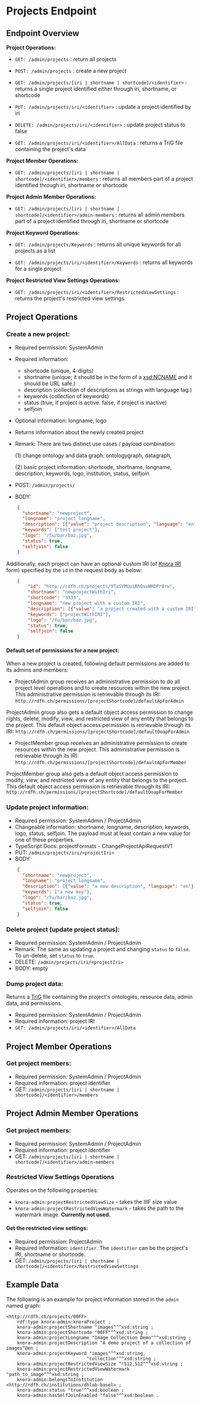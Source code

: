 <!---
 * Copyright © 2022 Swiss National Data and Service Center for the Humanities and/or DaSCH Service Platform contributors.
 * SPDX-License-Identifier: Apache-2.0
-->

# Projects Endpoint

## Endpoint Overview

**Project Operations:**  

- `GET: /admin/projects` : return all projects  

- `POST: /admin/projects` : create a new project  

- `GET: /admin/projects/[iri | shortname | shortcode]/<identifier>` : returns a single project identified either through iri, shortname, or shortcode  

- `PUT: /admin/projects/iri/<identifier>` : update a project identified by iri  

- `DELETE: /admin/projects/iri/<identifier>` : update project status to false  

- `GET: /admin/projects/iri/<identifier>/AllData` : returns a TriG file containing the project's data  

**Project Member Operations:**  

- `GET: /admin/projects/[iri | shortname | shortcode]/<identifier>/members` : returns all members part of a project identified through iri, shortname or shortcode  

**Project Admin Member Operations:**  

- `GET: /admin/projects/[iri | shortname | shortcode]/<identifier>/admin-members` : returns all admin members part of a project identified through iri, shortname or shortcode  

**Project Keyword Operations:**  

- `GET: /admin/projects/Keywords` : returns all unique keywords for all projects as a list  

- `GET: /admin/projects/iri/<identifier>/Keywords` : returns all keywords for a single project  

**Project Restricted View Settings Operations:**  

- `GET: /admin/projects/iri/<identifier>/RestrictedViewSettings` : returns the project's restricted view settings  

## Project Operations

### Create a new project:

  - Required permission: SystemAdmin
  - Required information: 
    - shortcode (unique, 4-digits)
    - shortname (unique; it should be in the form of a 
  [xsd:NCNAME](https://www.w3.org/TR/xmlschema11-2/#NCName) and it should be URL safe.)
    - description (collection of descriptions as strings with language tag.)
    - keywords (collection of keywords)
    - status (true, if project is active. false, if project is inactive)
    - selfjoin 
  - Optional information: longname, logo
  - Returns information about the newly created project
  - Remark: There are two distinct use cases / payload combination:
  
    (1) change ontology and data graph: ontologygraph, datagraph,
    
    (2) basic project information: shortcode, shortname, longname, description,
    keywords, logo, institution, status, selfjoin
    
  - POST: `/admin/projects/`
  - BODY:
  
```json
    {
      "shortname": "newproject",
      "longname": "project longname",
      "description": [{"value": "project description", "language": "en"}],
      "keywords": ["test project"],
      "logo": "/fu/bar/baz.jpg",
      "status": true,
      "selfjoin": false
    }
```

Additionally, each project can have an optional custom IRI (of [Knora IRI](../api-v2/knora-iris.md#iris-for-data) form) 
specified by the `id` in the request body as below:
    
```json
    {
        "id": "http://rdfh.ch/projects/9TaSVMUuiRhQsuWHDPr8rw",
        "shortname": "newprojectWithIri",
        "shortcode": "3333",
        "longname": "new project with a custom IRI",
        "description": [{"value": "a project created with a custom IRI", "language": "en"}],
        "keywords": ["projectWithIRI"],
        "logo": "/fu/bar/baz.jpg",
        "status": true,
        "selfjoin": false
    }   
```

#### Default set of permissions for a new project:
When a new project is created, following default permissions are added to its admins and members:
- ProjectAdmin group receives an administrative permission to do all project level operations and to create resources 
within the new project. This administrative permission is retrievable through its IRI:
`http://rdfh.ch/permissions/[projectShortcode]/defaultApForAdmin`

ProjectAdmin group also gets a default object access permission to change rights, delete, modify, view, 
and restricted view of any entity that belongs to the project. This default object access permission is retrievable 
through its IRI: 
`http://rdfh.ch/permissions/[projectShortcode]/defaultDoapForAdmin`

- ProjectMember group receives an administrative permission to create resources within the new project. This 
administrative permission is retrievable through its IRI:
`http://rdfh.ch/permissions/[projectShortcode]/defaultApForMember`

ProjectMember group also gets a default object access permission to modify, view, and restricted view of any entity that 
belongs to the project. This default object access permission is retrievable through its IRI: 
`http://rdfh.ch/permissions/[projectShortcode]/defaultDoapForMember`

### Update project information:

  - Required permission: SystemAdmin / ProjectAdmin
  - Changeable information: shortname, longname, description,
    keywords, logo, status, selfjoin. The payload must at least contain a new value for one of these properties.
  - TypeScript Docs: projectFormats - ChangeProjectApiRequestV1
  - PUT: `/admin/projects/iri/<projectIri>`
  - BODY:

```json
    {
      "shortname": "newproject",
      "longname": "project longname",
      "description": [{"value": "a new description", "language": "en"}],
      "keywords": ["a new key"],
      "logo": "/fu/bar/baz.jpg",
      "status": true,
      "selfjoin": false
    }
```

### Delete project (update project status):

  - Required permission: SystemAdmin / ProjectAdmin
  - Remark: The same as updating a project and changing `status` to
    `false`. To un-delete, set `status` to `true`.
  - DELETE: `/admin/projects/iri/<projectIri>`
  - BODY: empty

### Dump project data:

Returns a [TriG](https://www.w3.org/TR/trig/) file containing the project's
ontologies, resource data, admin data, and permissions.

  - Required permission: SystemAdmin / ProjectAdmin
  - Required information: project IRI
  - `GET: /admin/projects/iri/<identifier>/AllData`

## Project Member Operations

### Get project members:

  - Required permission: SystemAdmin / ProjectAdmin
  - Required information: project identifier
  - GET: `/admin/projects/[iri | shortname | shortcode]/<identifier>/members`


## Project Admin Member Operations

### Get project members:

  - Required permission: SystemAdmin / ProjectAdmin
  - Required information: project identifier
  - GET: `/admin/projects/[iri | shortname | shortcode]/<identifier>/admin-members`


### Restricted View Settings Operations

Operates on the following properties:
 - `knora-admin:projectRestrictedViewSize` - takes the IIIF size value
 - `knora-admin:projectRestrictedViewWatermark` - takes the path to the watermark image. **Currently not used.**

#### Get the restricted view settings:

  - Required permission: ProjectAdmin
  - Required information: `identifier`. The `identifier` can be the project's IRI, shortname or shortcode.
  - GET: `/admin/projects/[iri | shortname | shortcode]/<identifier>/RestrictedViewSettings`

## Example Data

The following is an example for project information stored in the `admin` named graph:

```
<http://rdfh.ch/projects/00FF>
    rdf:type knora-admin:knoraProject ;
    knora-admin:projectShortname "images"^^xsd:string ;
    knora-admin:projectShortcode "00FF"^^xsd:string ;
    knora-admin:projectLongname "Image Collection Demo"^^xsd:string ;
    knora-admin:projectDescription "A demo project of a collection of images"@en ;
    knora-admin:projectKeyword "images"^^xsd:string,
                              "collection"^^xsd:string ;
    knora-admin:projectRestrictedViewSize "!512,512"^^xsd:string ;
    knora-admin:projectRestrictedViewWatermark "path_to_image"^^xsd:string ;
    knora-admin:belongsToInstitution <http://rdfh.ch/institutions/dhlab-basel> ;
    knora-admin:status "true"^^xsd:boolean ;
    knora-admin:hasSelfJoinEnabled "false"^^xsd:boolean .
```

